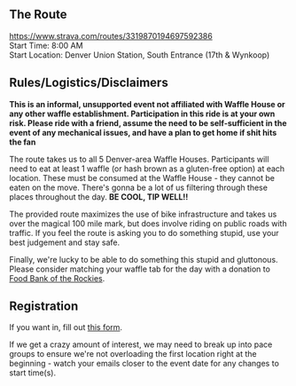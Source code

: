 ## The Route
https://www.strava.com/routes/3319870194697592386  
Start Time: 8:00 AM  
Start Location: Denver Union Station, South Entrance (17th & Wynkoop)
## Rules/Logistics/Disclaimers

**This is an informal, unsupported event not affiliated with Waffle House or any other waffle establishment. Participation in this ride is at your own risk. Please ride with a friend, assume the need to be self-sufficient in the event of any mechanical issues, and have a plan to get home if shit hits the fan**

The route takes us to all 5 Denver-area Waffle Houses. Participants will need to eat at least 1 waffle (or hash brown as a gluten-free option) at each location. These must be consumed at the Waffle House - they cannot be eaten on the move. There's gonna be a lot of us filtering through these places throughout the day. **BE COOL, TIP WELL!!**

The provided route maximizes the use of bike infrastructure and takes us over the magical 100 mile mark, but does involve riding on public roads with traffic. If you feel the route is asking you to do something stupid, use your best judgement and stay safe.

Finally, we're lucky to be able to do something this stupid and gluttonous. Please consider matching your waffle tab for the day with a donation to [Food Bank of the Rockies](https://www.foodbankrockies.org/).
## Registration

If you want in, fill out [this form](https://docs.google.com/forms/d/e/1FAIpQLSeCPEczKyEtDJ75Y_vf9FFLGu9WzS93TahbZSmXuhdfbhj5rQ/viewform?usp=header).

If we get a crazy amount of interest, we may need to break up into pace groups to ensure we're not overloading the first location right at the beginning - watch your emails closer to the event date for any changes to start time(s).
